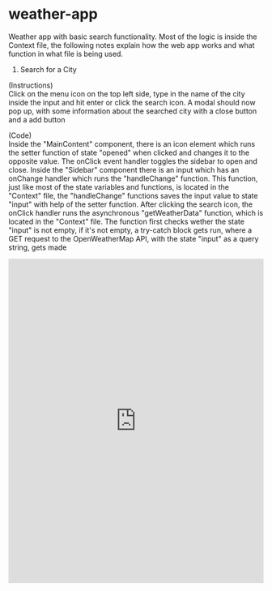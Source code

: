 # weather-app
Weather app with basic search functionality. Most of the logic is inside the Context file, the following notes explain how the web app works and what function in what file is being used.

1. Search for a City

(Instructions)    
Click on the menu icon on the top left side, type in the name of the city inside the input and hit enter or click the search icon. A modal should now pop up, with some information about the searched city with a close button and a add button

(Code)  
Inside the "MainContent" component, there is an icon element which runs the setter function of state "opened" when clicked and changes it to the opposite value. The onClick event handler toggles the sidebar to open and close. Inside the "Sidebar" component there is an input which has an onChange handler which runs the "handleChange" function. This function, just like most of the state variables and functions, is located in the "Context" file, the "handleChange" functions saves the input value to state "input" with help of the setter function. After clicking the search icon, the onClick handler runs the asynchronous "getWeatherData" function, which is located in the "Context" file. The function first checks wether the state "input" is not empty, if it's not empty, a try-catch block gets run, where a GET request to the OpenWeatherMap API, with the state "input" as a query string, gets made 



<iframe src="https://scribehow.com/embed/Workflow__Yp4ZSdExTqaMK3pknVcFYw" width="100%" height="640" allowfullscreen frameborder="0"></iframe>
